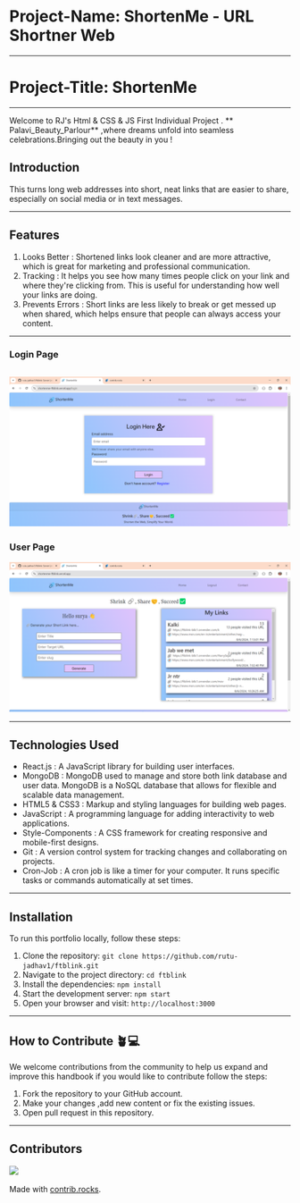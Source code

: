 # Project-Name: ShortenMe - URL Shortner Web

---
# Project-Title:  ShortenMe

---
Welcome to RJ's Html & CSS & JS First Individual Project . ** Palavi_Beauty_Parlour** ,where dreams unfold into seamless celebrations.Bringing out the beauty in you !

## Introduction
This turns long web addresses into short, neat links that are easier to share, especially on social media or in text messages.

---
## Features
1. Looks Better : Shortened links look cleaner and are more attractive, which is great for marketing and professional communication.
2. Tracking : It helps you see how many times people click on your link and where they're clicking from. This is useful for understanding how well your links are doing.
3. Prevents Errors : Short links are less likely to break or get messed up when shared, which helps ensure that people can always access your content.

---
### Login Page
![Home Page](./client/output-Img/Page1.png)
---
### User Page
![Home Page](./client/output-Img/Page2.png)

---
## Technologies Used
- React.js : A JavaScript library for building user interfaces.
- MongoDB : MongoDB used to manage and store both link database and user data. MongoDB is a NoSQL database that allows for flexible and scalable data management.
- HTML5 & CSS3 : Markup and styling languages for building web pages.
- JavaScript : A programming language for adding interactivity to web applications.
- Style-Components : A CSS framework for creating responsive and mobile-first designs.
- Git : A version control system for tracking changes and collaborating on projects.
- Cron-Job : A cron job is like a timer for your computer. It runs specific tasks or commands automatically at set times.
---
## Installation
To run this portfolio locally, follow these steps:

1. Clone the repository: `git clone https://github.com/rutu-jadhav1/ftblink.git`
2. Navigate to the project directory: `cd ftblink`
3. Install the dependencies: `npm install`
4. Start the development server: `npm start`
5. Open your browser and visit: `http://localhost:3000`
---
## How to Contribute 🪴💻

We welcome contributions from the community to help us expand and improve this handbook if you would like to contribute follow the steps:

1. Fork the repository to your GitHub account.
2. Make your changes ,add new content or fix the existing issues.
3. Open pull request in this repository.
---
## Contributors

<a href="https://github.com/rutu-jadhav1/ftblink/graphs/contributors">
  <img src="https://contrib.rocks/image?repo=rutu-jadhav1/ftblink" />
</a>

Made with [contrib.rocks](https://contrib.rocks).